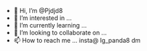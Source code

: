 - 👋 Hi, I’m @Pjdjd8
- 👀 I’m interested in ...
- 🌱 I’m currently learning ...
- 💞️ I’m looking to collaborate on ...
- 📫 How to reach me ... insta@ Ig_panda8 dm

<!---
Pjdjd8/Pjdjd8 is a ✨ special ✨ repository because its `README.md` (this file) appears on your GitHub profile.
You can click the Preview link to take a look at your changes.
--->
